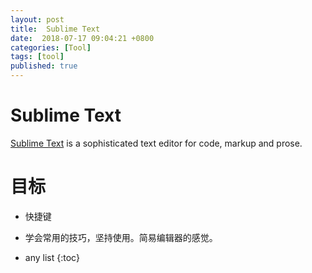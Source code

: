 ```yaml
---
layout: post
title:  Sublime Text
date:  2018-07-17 09:04:21 +0800
categories: [Tool]
tags: [tool]
published: true
---
```


# Sublime Text

[Sublime Text](http://www.sublimetext.com/) is 
a sophisticated text editor for code, markup and prose.

# 目标

- 快捷键

- 学会常用的技巧，坚持使用。简易编辑器的感觉。


* any list
{:toc}